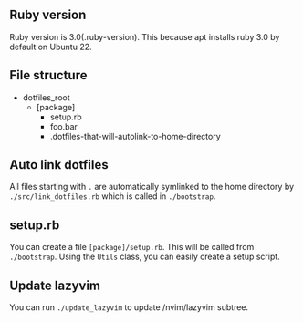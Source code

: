 ## Ruby version

Ruby version is 3.0(.ruby-version). This because apt installs ruby 3.0 by default on Ubuntu 22.

## File structure

- dotfiles\_root
  - [package]
    - setup.rb
    - foo.bar
    - .dotfiles-that-will-autolink-to-home-directory

## Auto link dotfiles

All files starting with `.` are automatically symlinked to the home directory by `./src/link_dotfiles.rb` which is called in `./bootstrap`.

## setup.rb

You can create a file `[package]/setup.rb`. This will be called from `./bootstrap`. Using the `Utils` class, you can easily create a setup script.

## Update lazyvim

You can run `./update_lazyvim` to update /nvim/lazyvim subtree.
